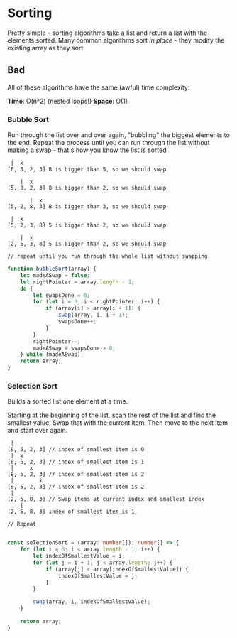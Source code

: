 # Sorting

Pretty simple - sorting algorithms take a list and return a list with the elements sorted. Many common algorithms sort _in place_ - they modify the existing array as they sort.

## Bad

All of these algorithms have the same (awful) time complexity:

**Time**: O(n^2) (nested loops!)
**Space**: O(1)


### Bubble Sort

Run through the list over and over again, "bubbling" the biggest elements to the end. Repeat the process until you can run through the list without making a swap - that's how you know the list is sorted

```
 |  x
[8, 5, 2, 3] 8 is bigger than 5, so we should swap

    |  x
[5, 8, 2, 3] 8 is bigger than 2, so we should swap

       |  x  
[5, 2, 8, 3] 8 is bigger than 3, so we should swap

 |  x
[5, 2, 3, 8] 5 is bigger than 2, so we should swap

    |  x
[2, 5, 3, 8] 5 is bigger than 2, so we should swap

// repeat until you run through the whole list without swapping

```

```javascript
function bubbleSort(array) {
    let madeASwap = false;
    let rightPointer = array.length - 1;
    do {
        let swapsDone = 0;
        for (let i = 0; i < rightPointer; i++) {
            if (array[i] > array[i + 1]) {
                swap(array, i, i + 1);
                swapsDone++;
            }
        }
        rightPointer--;
        madeASwap = swapsDone > 0;
    } while (madeASwap);
    return array;
}
```

### Selection Sort

Builds a sorted list one element at a time.

Starting at the beginning of the list, scan the rest of the list and find the smallest value. Swap that with the current item. Then move to the next item and start over again.

```
 |
[8, 5, 2, 3] // index of smallest item is 0
 |  x
[8, 5, 2, 3] // index of smallest item is 1
 |     x
[8, 5, 2, 3] // index of smallest item is 2
 |        x
[8, 5, 2, 3] // index of smallest item is 2
 |
[2, 5, 8, 3] // Swap items at current index and smallest index
    |
[2, 5, 8, 3] index of smallest item is 1.

// Repeat

```

```typescript

const selectionSort = (array: number[]): number[] => {
    for (let i = 0; i < array.length - 1; i++) {
        let indexOfSmallestValue = i;
        for (let j = i + 1; j < array.length; j++) {
            if (array[j] < array[indexOfSmallestValue]) {
                indexOfSmallestValue = j;
            }
        }

        swap(array, i, indexOfSmallestValue);
    }

    return array;
}
```

